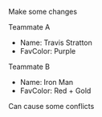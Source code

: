 Make some changes

Teammate A

- Name:  Travis Stratton
- FavColor: Purple

Teammate B

- Name:  Iron Man
- FavColor: Red + Gold


Can cause some conflicts
